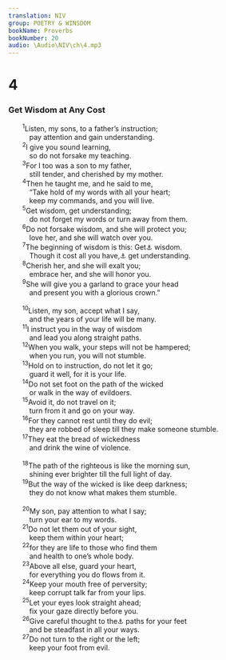 ```yaml
---
translation: NIV
group: POETRY & WINSDOM
bookName: Proverbs 
bookNumber: 20
audio: \Audio\NIV\ch\4.mp3
---
```


<div class="title"><h1>4</h1><h3>Get Wisdom at Any Cost </h3></div>
<span class="verse ch_4_1">  <sup>1</sup>Listen, my sons, to a father’s instruction; <br/>   pay attention and gain understanding. <br/></span>
<span class="verse ch_4_2">  <sup>2</sup>I give you sound learning, <br/>   so do not forsake my teaching. <br/></span>
<span class="verse ch_4_3">  <sup>3</sup>For I too was a son to my father, <br/>   still tender, and cherished by my mother. <br/></span>
<span class="verse ch_4_4">  <sup>4</sup>Then he taught me, and he said to me, <br/>   “Take hold of my words with all your heart; <br/>   keep my commands, and you will live. <br/></span>
<span class="verse ch_4_5">  <sup>5</sup>Get wisdom, get understanding; <br/>   do not forget my words or turn away from them. <br/></span>
<span class="verse ch_4_6">  <sup>6</sup>Do not forsake wisdom, and she will protect you; <br/>   love her, and she will watch over you. <br/></span>
<span class="verse ch_4_7">  <sup>7</sup>The beginning of wisdom is this: Get<a data-toggle="tooltip" data-placement="bottom" title="Or Wisdom is supreme; therefore get">⚓</a> wisdom. <br/>   Though it cost all you have,<a data-toggle="tooltip" data-placement="bottom" title="Or wisdom. / Whatever else you get">⚓</a> get understanding. <br/></span>
<span class="verse ch_4_8">  <sup>8</sup>Cherish her, and she will exalt you; <br/>   embrace her, and she will honor you. <br/></span>
<span class="verse ch_4_9">  <sup>9</sup>She will give you a garland to grace your head <br/>   and present you with a glorious crown.” <br/><br/></span>
<span class="verse ch_4_10">  <sup>10</sup>Listen, my son, accept what I say, <br/>   and the years of your life will be many. <br/></span>
<span class="verse ch_4_11">  <sup>11</sup>I instruct you in the way of wisdom <br/>   and lead you along straight paths. <br/></span>
<span class="verse ch_4_12">  <sup>12</sup>When you walk, your steps will not be hampered; <br/>   when you run, you will not stumble. <br/></span>
<span class="verse ch_4_13">  <sup>13</sup>Hold on to instruction, do not let it go; <br/>   guard it well, for it is your life. <br/></span>
<span class="verse ch_4_14">  <sup>14</sup>Do not set foot on the path of the wicked <br/>   or walk in the way of evildoers. <br/></span>
<span class="verse ch_4_15">  <sup>15</sup>Avoid it, do not travel on it; <br/>   turn from it and go on your way. <br/></span>
<span class="verse ch_4_16">  <sup>16</sup>For they cannot rest until they do evil; <br/>   they are robbed of sleep till they make someone stumble. <br/></span>
<span class="verse ch_4_17">  <sup>17</sup>They eat the bread of wickedness <br/>   and drink the wine of violence. <br/><br/></span>
<span class="verse ch_4_18">  <sup>18</sup>The path of the righteous is like the morning sun, <br/>   shining ever brighter till the full light of day. <br/></span>
<span class="verse ch_4_19">  <sup>19</sup>But the way of the wicked is like deep darkness; <br/>   they do not know what makes them stumble. <br/><br/></span>
<span class="verse ch_4_20">  <sup>20</sup>My son, pay attention to what I say; <br/>   turn your ear to my words. <br/></span>
<span class="verse ch_4_21">  <sup>21</sup>Do not let them out of your sight, <br/>   keep them within your heart; <br/></span>
<span class="verse ch_4_22">  <sup>22</sup>for they are life to those who find them <br/>   and health to one’s whole body. <br/></span>
<span class="verse ch_4_23">  <sup>23</sup>Above all else, guard your heart, <br/>   for everything you do flows from it. <br/></span>
<span class="verse ch_4_24">  <sup>24</sup>Keep your mouth free of perversity; <br/>   keep corrupt talk far from your lips. <br/></span>
<span class="verse ch_4_25">  <sup>25</sup>Let your eyes look straight ahead; <br/>   fix your gaze directly before you. <br/></span>
<span class="verse ch_4_26">  <sup>26</sup>Give careful thought to the<a data-toggle="tooltip" data-placement="bottom" title="Or Make level">⚓</a> paths for your feet <br/>   and be steadfast in all your ways. <br/></span>
<span class="verse ch_4_27">  <sup>27</sup>Do not turn to the right or the left; <br/>   keep your foot from evil. <br/></span>
